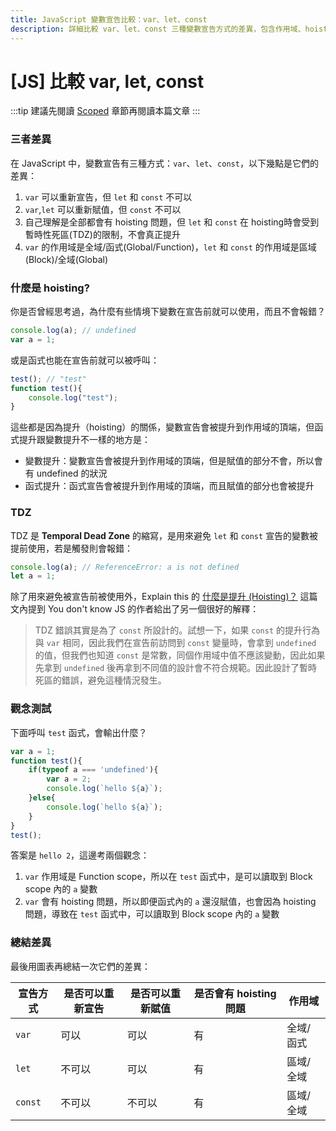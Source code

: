 ```yaml
---
title: JavaScript 變數宣告比較：var、let、const
description: 詳細比較 var、let、const 三種變數宣告方式的差異，包含作用域、hoisting 機制、暫時性死區（TDZ）以及最佳實踐建議
---
```


# [JS] 比較 var, let, const

:::tip
建議先閱讀 [Scoped](./scoped.md) 章節再閱讀本篇文章
:::


### 三者差異

在 JavaScript 中，變數宣告有三種方式：`var`、`let`、`const`，以下幾點是它們的差異：

1. `var` 可以重新宣告，但 `let` 和 `const` 不可以
2. `var`,`let` 可以重新賦值，但 `const` 不可以
3. 自己理解是全部都會有 hoisting 問題，但 `let` 和 `const` 在 hoisting時會受到暫時性死區(TDZ)的限制，不會真正提升
4. `var` 的作用域是全域/函式(Global/Function)，`let` 和 `const` 的作用域是區域(Block)/全域(Global)

### 什麼是 hoisting?

你是否曾經思考過，為什麼有些情境下變數在宣告前就可以使用，而且不會報錯？

```js
console.log(a); // undefined
var a = 1;
```
或是函式也能在宣告前就可以被呼叫：

```js
test(); // "test"
function test(){
    console.log("test");
}
```
這些都是因為提升（hoisting）的關係，變數宣告會被提升到作用域的頂端，但函式提升跟變數提升不一樣的地方是：

- 變數提升：變數宣告會被提升到作用域的頂端，但是賦值的部分不會，所以會有 undefined 的狀況
- 函式提升：函式宣告會被提升到作用域的頂端，而且賦值的部分也會被提升

###  TDZ 

TDZ 是 **Temporal Dead Zone** 的縮寫，是用來避免 `let` 和 `const` 宣告的變數被提前使用，若是觸發則會報錯：

```js
console.log(a); // ReferenceError: a is not defined
let a = 1;
```
除了用來避免被宣告前被使用外，Explain this 的 [什麼是提升 (Hoisting)？](https://www.explainthis.io/zh-hant/swe/hoisting) 這篇文內提到
You don't know JS 的作者給出了另一個很好的解釋：

> TDZ 錯誤其實是為了 `const` 所設計的。試想一下，如果 `const` 的提升行為與 `var` 相同，因此我們在宣告前訪問到 `const` 變量時，會拿到 `undefined` 的值，但我們也知道 `const` 是常數，同個作用域中值不應該變動，因此如果先拿到 `undefined` 後再拿到不同值的設計會不符合規範。因此設計了暫時死區的錯誤，避免這種情況發生。
### 觀念測試

下面呼叫 `test` 函式，會輸出什麼？
```js
var a = 1;
function test(){
    if(typeof a === 'undefined'){
        var a = 2;
        console.log(`hello ${a}`);
    }else{
        console.log(`hello ${a}`);
    }
}
test();
```
答案是 `hello 2`，這邊考兩個觀念：

1. `var` 作用域是 Function scope，所以在 `test` 函式中，是可以讀取到 Block scope 內的 `a` 變數
2. `var` 會有 hoisting 問題，所以即便函式內的 `a` 還沒賦值，也會因為 hoisting 問題，導致在 `test` 函式中，可以讀取到 Block scope 內的 `a` 變數

### 總結差異

最後用圖表再總結一次它們的差異：

| 宣告方式 | 是否可以重新宣告 | 是否可以重新賦值 | 是否會有 hoisting 問題 | 作用域 |
|--------|--------|--------|--------|--------|   
| `var` | 可以 | 可以 | 有 | 全域/函式 |
| `let` | 不可以 | 可以 | 有 | 區域/全域 |
| `const` | 不可以 | 不可以 | 有 | 區域/全域 |